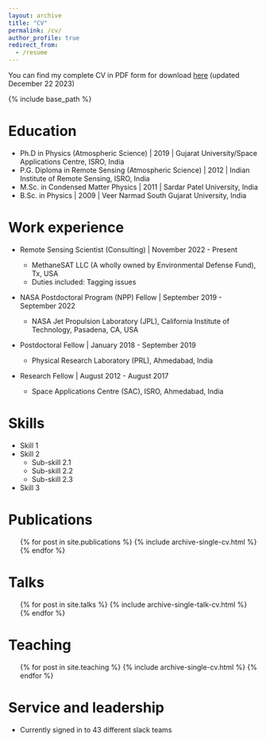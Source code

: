 ```yaml
---
layout: archive
title: "CV"
permalink: /cv/
author_profile: true
redirect_from:
  - /resume
---
```


You can find my complete CV in PDF form for download [here](/files/Piyush_CV.pdf) (updated December 22 2023)

{% include base_path %}

Education
======
* Ph.D in Physics (Atmospheric Science) \| 2019 \| Gujarat University/Space Applications Centre, ISRO, India
* P.G. Diploma in Remote Sensing (Atmospheric Science) \| 2012 \| Indian Institute of Remote Sensing, ISRO, India
* M.Sc. in Condensed Matter Physics \| 2011 \| Sardar Patel University, India
* B.Sc. in Physics \| 2009 \| Veer Narmad South Gujarat University, India

Work experience
======
* Remote Sensing Scientist (Consulting) \| November 2022 - Present
  * MethaneSAT LLC (A wholly owned by Environmental Defense Fund), Tx, USA
  * Duties included: Tagging issues

* NASA Postdoctoral Program (NPP) Fellow \| September 2019 - September 2022
  * NASA Jet Propulsion Laboratory (JPL), California Institute of Technology, Pasadena, CA, USA

* Postdoctoral Fellow \| January 2018 - September 2019
  * Physical Research Laboratory (PRL), Ahmedabad, India

* Research Fellow \| August 2012 - August 2017
  * Space Applications Centre (SAC), ISRO, Ahmedabad, India


  
Skills
======
* Skill 1
* Skill 2
  * Sub-skill 2.1
  * Sub-skill 2.2
  * Sub-skill 2.3
* Skill 3

Publications
======
  <ul>{% for post in site.publications %}
    {% include archive-single-cv.html %}
  {% endfor %}</ul>
  
Talks
======
  <ul>{% for post in site.talks %}
    {% include archive-single-talk-cv.html %}
  {% endfor %}</ul>
  
Teaching
======
  <ul>{% for post in site.teaching %}
    {% include archive-single-cv.html %}
  {% endfor %}</ul>
  
Service and leadership
======
* Currently signed in to 43 different slack teams
